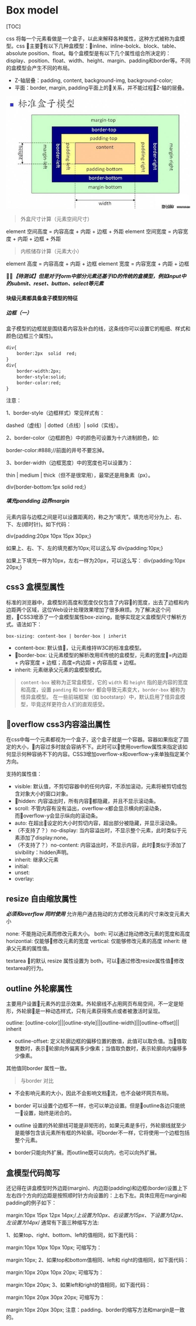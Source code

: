 # Box model

[TOC]

css 将每一个元素看做是一个盒子，以此来解释各种属性，这种方式被称为盒模型。css 主要有以下几种盒模型：inline、inline-bolck、block、table、absolute position、float。每个盒模型是有以下几个属性组合所决定的：display、position、float、width、height、margin、padding和border等。不同的盒模型会产生不同的布局。

- Z-轴层叠：padding, content, background-img, background-color;
- 平面：border, margin, padding平面上的关系，并不能过程Z-轴的层叠。

![盒模型](./images/box-model/standard-box-model.jpg)


> 外盒尺寸计算（元素空间尺寸）

element 空间高度 = 内容高度 + 内距 + 边框 + 外距
element 空间宽度 = 内容宽度 + 内距 + 边框 + 外距

> 内核储存计算（元素大小）

element 高度 = 内容高度 + 内距 + 边框
element 宽度 = 内容宽度 + 内距 + 边框

***【待测试】但是对于form中部分元素还基于ID的传统的盒模型，例如input中的submit、reset、button、select等元素***

#### 块级元素都具备盒子模型的特征

##### 边框（一）
盒子模型的边框就是围绕着内容及补白的线，这条线你可以设置它的粗细、样式和颜色(边框三个属性)。
```
div{
    border:2px  solid  red;
}
div{
    border-width:2px;
    border-style:solid;
    border-color:red;
}
```

注意：

1、border-style（边框样式）常见样式有：

dashed（虚线）| dotted（点线）| solid（实线）。


2、border-color（边框颜色）中的颜色可设置为十六进制颜色，如:

border-color:#888;//前面的井号不要忘掉。

3、border-width（边框宽度）中的宽度也可以设置为：

thin | medium | thick（但不是很常用），最常还是用象素（px）。

div{border-bottom:1px solid red;}


##### 填充pandding 边界margin
元素内容与边框之间是可以设置距离的，称之为“填充”。填充也可分为上、右、下、左(顺时针)。如下代码：

div{padding:20px 10px 15px 30px;}

如果上、右、下、左的填充都为10px;可以这么写
div{padding:10px;}

如果上下填充一样为10px，左右一样为20px，可以这么写：
div{padding:10px 20px;}

## css3 盒模型属性

标准的浏览器中，盒模型的高度和宽度仅仅包含了内容的宽度，出去了边框和内边距两个区域，这位Web设计处理效果增加了很多麻烦。为了解决这个问题，CSS3增添了一个盒模型属性box-zizing，能够实现定义盒模型尺寸解析方式。语法如下：
```
box-sizing: content-box | border-box | inherit
```

- content-box: 默认值，让元素维持W3C的标准盒模型。
- border-box: 让元素模型的解析改用IE传统的盒模型，元素的宽度=内边距 + 内容宽度 + 边框；高度=内边距 + 内容高度 + 边框。
- inherit: 元素继承父元素的盒模型模式。


> `content-box` 被称为正常盒模型，它的 `width` 和 `height` 指的是内容的宽度和高度，设置 `panding` 和 `border` 都会导致元素变大，`border-box` 被称为怪异盒模型。 在一些前端框架（如 bootstarp）中，默认启用了怪异盒模型，毕竟这样更符合人们的直观感受。

## overflow css3内容溢出属性
在css中每一个元素都视为一个盒子，这个盒子就是一个容器。容器如果指定了固定的大小，内容过多时就会容纳不下。此时可以使用overflow属性来指定该如何显示何种容纳不下的内容。CSS3增加overflow-x和overflow-y来单独指定某个方向。

支持的属性值：

- visible: 默认值，不剪切容器中的任何内容，不添加滚动，元素将被剪切成包含对象大小的窗口对象。
- hidden: 内容溢出时，所有内容都隐藏，并且不显示滚动条。
- scroll: 不管内容有没有溢出，overflow-x都会显示横向的滚动条，而overflow-y会显示纵向的滚动条。
- auto: 在超出设定的大小时剪切内容，超出部分被隐藏，并显示滚动条。
- （不支持了？）no-display: 当内容溢出时，不显示整个元素，此时类似于元素添加了display:none。
- （不支持了？）no-content: 内容溢出时，不显示内容，此时类似于添加了sivibility：hidden声明。
- inherit: 继承父元素
- initial:
- unset:
- overlay:

## resize 自由缩放属性

***必须和overflow 同时使用*** 允许用户通古拖动的方式修改元素的尺寸来改变元素大小

none: 不能拖动元素而修改元素大小。
both: 可以通过拖动修改元素的宽度和高度
horizontial: 仅能够修改元素的宽度
vertical: 仅能够修改元素的高度
inherit: 继承父元素的属性值。

textarea 的默认 resize 属性设置为 both，可以通过修改resize属性值修改textarea的行为。

## outline 外轮廓属性

主要用户设置元素外的显示效果。外轮廓线不占用网页布局空间，不一定是矩形，外轮廓是一种动态样式，只有元素获得焦点或者被激活时呈现。

outline: [outline-color]||[outline-style]||[outline-width]||[outline-offset]|| inherit

- outline-offset: 定义轮廓边框的偏移位置的数值，此值可以取负值。当值取整数时，表示轮廓向外偏离多少像素；当值取负数时，表示轮廓向内偏移多少像素。

其他值同border 属性一致。

> 与border 对比

- 不会影响元素的大小，因此不会影响文档流，也不会破坏网页布局。

- border 可以设置个边框不一样，也可以单边设置。但是outline各边只能统一设置，始终是闭合的。
- outline 设置的外轮廓线可能是非矩形的，如果元素是多行，外轮廓线就至少是能够包含该元素所有框的外轮廓。可border不一样，它将使用一个边框包括整个元素。
- border只能向外扩展。而outline既可以向内，也可以向外扩展。

## 盒模型代码简写
还记得在讲盒模型时外边距(margin)、内边距(padding)和边框(border)设置上下左右四个方向的边距是按照顺时针方向设置的：上右下左。具体应用在margin和padding的例子如下：

margin:10px 15px 12px 14px;/*上设置为10px、右设置为15px、下设置为12px、左设置为14px*/
通常有下面三种缩写方法:

1、如果top、right、bottom、left的值相同，如下面代码：

margin:10px 10px 10px 10px;
可缩写为：

margin:10px;
2、如果top和bottom值相同、left和 right的值相同，如下面代码：

margin:10px 20px 10px 20px;
可缩写为：

margin:10px 20px;
3、如果left和right的值相同，如下面代码：

margin:10px 20px 30px 20px;
可缩写为：

margin:10px 20px 30px;
注意：padding、border的缩写方法和margin是一致的。
